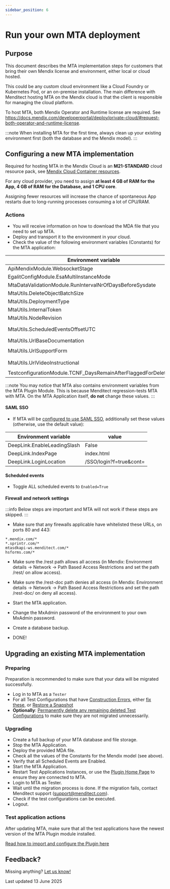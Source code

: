 ```yaml
---
sidebar_position: 6
---
```


# Run your own MTA deployment

## Purpose

This document describes the MTA implementation steps for customers that bring their own Mendix license and environment, either local or cloud hosted.

This could be any custom cloud environment like a Cloud Foundry or Kubernetes Pod, or an on-premise installation. The main difference with Menditect hosting MTA on the Mendix cloud is that the client is responsible for managing the cloud platform.

To host MTA, both Mendix Operator and Runtime license are required. See https://docs.mendix.com/developerportal/deploy/private-cloud/#request-both-operator-and-runtime-license.

:::note
When installing MTA for the first time, always clean up your existing environment first (both the database and the Mendix model).
:::

## Configuring a new MTA implementation

Required for hosting MTA in the Mendix Cloud is an **M21-STANDARD** cloud resource pack, see [Mendix Cloud Container resources](https://docs.mendix.com/developerportal/deploy/mendix-cloud-deploy/#resource-pack).

For any cloud provider, you need to assign **at least 4 GB of RAM for the App, 4 GB of RAM for the Database, and 1 CPU core**.

Assigning fewer resources will increase the chance of spontaneous App restarts due to long-running processes consuming a lot of CPU/RAM.

### Actions

- You will receive information on how to download the MDA file that you need to set up MTA.
- Deploy and transport it to the environment in your cloud. 
- Check the value of the following environment variables (Constants) for the MTA application:

| Environment variable                                             | value                                                            |
| ---------------------------------------------------------------- | ---------------------------------------------------------------- |
| ApiMendixModule.WebsocketStage                                   | `production`                                                     |
| EgalitConfigModule.EsaMultiInstanceMode                          | `False`                                                          |
| MtaDataValidationModule.RunIntervalNrOfDaysBeforeSysdate         | `5`                                                              |
| MtaUtils.DeleteObjectBatchSize                                   | `500`                                                            |
| MtaUtils.DeploymentType                                          | `On-Premises`                                                    |
| MtaUtils.InternalToken                                           | *(empty)*                                                        |
| MtaUtils.NodeRevision                                            | `0`                                                              |
| MtaUtils.ScheduledEventsOffsetUTC                                | *(offset from UTC, in whole hours, for scheduled events to run)* |
| MtaUtils.UrlBaseDocumentation                                    | `https://documentation.menditect.com`                            |
| MtaUtils.UrlSupportForm                                          | `https://share.hsforms.com/1x-oVL39kRTGw-b3CQ9im8g3twri`         |
| MtaUtils.UrlVideoInstructional                                   | `https://menditect.com/demos/mta-movies.html`                    |
| TestconfigurationModule.TCNF_DaysRemainAfterFlaggedForDeleteDate | `20`                                                             |


:::note
You may notice that MTA also contains environment variables from the MTA Plugin Module. This is because Menditect regression-tests MTA with MTA. 
On the MTA Application itself, **do not** change these values.
:::


#### SAML SSO

- If MTA will be [configured to use SAML SSO](configure-mta-saml), additionally set these values (otherwise, use the default value):

| Environment variable        | value                   |
| --------------------------- | ----------------------- |
| DeepLink.EnableLeadingSlash | False                   |
| DeepLink.IndexPage          | index.html              |
| DeepLink.LoginLocation      | /SSO/login?f=true&cont= |

#### Scheduled events

- Toggle ALL scheduled events to `Enabled=True`

#### Firewall and network settings

:::info
Below steps are important and MTA will not work if these steps are skipped.
:::

- Make sure that any firewalls applicable have whitelisted these URLs, on ports 80 and 443:

```
*.mendix.com/*
*.sprintr.com/*
mtasdkapi-ws.menditect.com/*
hsforms.com/*
```

- Make sure the /rest path allows all access (in Mendix: Environment details -> Network -> Path Based Access Restrictions and set the path /rest/ on allow access).
- Make sure the /rest-doc path denies all access (in Mendix: Environment details -> Network -> Path Based Access Restrictions and set the path /rest-doc/ on deny all access).

- Start the MTA application.
- Change the MxAdmin password of the environment to your own MxAdmin password.
- Create a database backup.
- DONE!

## Upgrading an existing MTA implementation

### Preparing

Preparation is recommended to make sure that your data will be migrated successfully.

- Log in to MTA as a `Tester`
- For all Test Configurations that have [Construction Errors](../../../construction-error), either [fix these](../../../construction-error#fix-construction-errors), or [Restore a Snapshot](../../../snapshot#restore-a-snapshot)
- **Optionally**: [Permanently delete any remaining deleted Test Configurations](../../../test-configuration#delete-a-test-configuration-permanently) to make sure they are not migrated unnecessarily.

### Upgrading

- Create a full backup of your MTA database and file storage.
- Stop the MTA Application.
- Deploy the provided MDA file.
- Check all the values of the Constants for the Mendix model (see above).
- Verify that all Scheduled Events are Enabled.
- Start the MTA Application.
- Restart Test Applications Instances, or use the [Plugin Home Page](../connect-mta/import-plugin#configuring-plugin-home-page) to ensure they are connected to MTA.
- Login to MTA as Tester.
- Wait until the migration process is done. If the migration fails, contact Menditect support (support@menditect.com).
- Check if the test configurations can be executed.
- Logout.

### Test application actions

After updating MTA, make sure that all the test applications have the newest version of the MTA Plugin module installed. 

[Read how to import and configure the Plugin here](../connect-mta/import-plugin)

## Feedback?
Missing anything? [Let us know!](mailto:support@menditect.com)

Last updated 13 June 2025